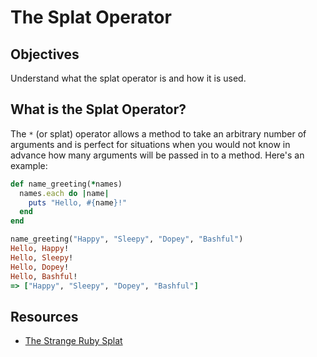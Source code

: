 # The Splat Operator

## Objectives

Understand what the splat operator is and how it is used. 

## What is the Splat Operator?

The `*` (or splat) operator allows a method to take an arbitrary number of arguments and is perfect for situations when you would not know in advance how many arguments will be passed in to a method.  Here's an example:

```ruby
def name_greeting(*names)
  names.each do |name|
    puts "Hello, #{name}!"
  end
end

name_greeting("Happy", "Sleepy", "Dopey", "Bashful")
Hello, Happy!
Hello, Sleepy!
Hello, Dopey!
Hello, Bashful!
=> ["Happy", "Sleepy", "Dopey", "Bashful"]
```

## Resources 

* [The Strange Ruby Splat](https://endofline.wordpress.com/2011/01/21/the-strange-ruby-splat/)